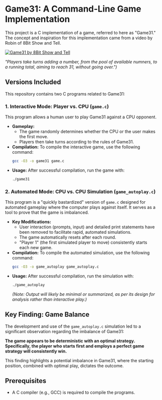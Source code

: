 # Game31: A Command-Line Game Implementation

This project is a C implementation of a game, referred to here as "Game31." The concept and inspiration for this implementation came from a video by Robin of 8Bit Show and Tell.

[![Game31 by 8Bit Show and Tell](https://img.youtube.com/vi/hyHeQgrvu4w/0.jpg)](https://www.youtube.com/watch?v=hyHeQgrvu4w)

*"Players take turns adding a number, from the pool of available numners, to a running total, aiming to reach 31, without going over.")*

## Versions Included

This repository contains two C programs related to Game31:

### 1. Interactive Mode: Player vs. CPU (`game.c`)

This program allows a human user to play Game31 against a CPU opponent.

*   **Gameplay:**
    *   The game randomly determines whether the CPU or the user makes the first move.
    *   Players then take turns according to the rules of Game31.
*   **Compilation:**
    To compile the interactive game, use the following command:
    ```bash
    gcc -O3 -o game31 game.c
    ```
*   **Usage:**
    After successful compilation, run the game with:
    ```bash
    ./game31
    ```

### 2. Automated Mode: CPU vs. CPU Simulation (`game_autoplay.c`)

This program is a "quickly bastardized" version of `game.c` designed for automated gameplay where the computer plays against itself. It serves as a tool to prove that the game is imbalanced.

*   **Key Modifications:**
    *   User interaction (prompts, input) and detailed print statements have been removed to facilitate rapid, automated simulations.
    *   The game automatically resets after each round.
    *   "Player 1" (the first simulated player to move) consistently starts each new game.
*   **Compilation:**
    To compile the automated simulation, use the following command:
    ```bash
    gcc -O3 -o game_autoplay game_autoplay.c
    ```
*   **Usage:**
    After successful compilation, run the simulation with:
    ```bash
    ./game_autoplay
    ```
    *(Note: Output will likely be minimal or summarized, as per its design for analysis rather than interactive play.)*

## Key Finding: Game Balance

The development and use of the `game_autoplay.c` simulation led to a significant observation regarding the imbalance of Game31:

**The game appears to be deterministic with an optimal strategy. Specifically, the player who starts first and employs a perfect game strategy will consistently win.**

This finding highlights a potential imbalance in Game31, where the starting position, combined with optimal play, dictates the outcome.

## Prerequisites

*   A C compiler (e.g., GCC) is required to compile the programs.